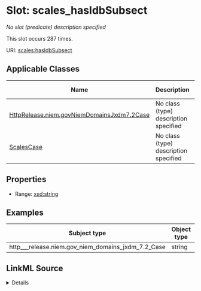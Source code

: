 

# Slot: scales_hasIdbSubsect


_No slot (predicate) description specified_






This slot occurs 287 times.


URI: [scales:hasIdbSubsect](http://schemas.scales-okn.org/rdf/scales#hasIdbSubsect)



<!-- no inheritance hierarchy -->





## Applicable Classes

| Name | Description | Modifies Slot |
| --- | --- | --- |
| [HttpRelease.niem.govNiemDomainsJxdm7.2Case](../classes/HttpRelease.niem.govNiemDomainsJxdm7.2Case.md) | No class (type) description specified |  yes  |
| [ScalesCase](../classes/ScalesCase.md) | No class (type) description specified |  no  |







## Properties

* Range: [xsd:string](http://www.w3.org/2001/XMLSchema#string)






## Examples

| Subject type | Object type | Example subject | Example object | Occurrences |
| --- | --- | --- | --- | --- |
| http___release.niem.gov_niem_domains_jxdm_7.2_Case | string | scales:CivilCase | (1 | 287 |




## LinkML Source

<details>

```yaml
name: scales_hasIdbSubsect
annotations:
  count:
    tag: count
    value: 287
description: No slot (predicate) description specified
examples:
- object:
    example_object: (1
    example_object_type: string
    example_predicate: scales:hasIdbSubsect
    example_subject: scales:CivilCase
    example_subject_type: http___release.niem.gov_niem_domains_jxdm_7.2_Case
from_schema: scales-kg
rank: 1000
slot_uri: scales:hasIdbSubsect
alias: scales_hasIdbSubsect
domain_of:
- http___release.niem.gov_niem_domains_jxdm_7.2_Case
- scales_Case
range: string

```
</details>